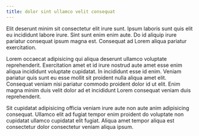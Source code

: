 ```yaml
---
title: dolor sint ullamco velit consequat
---
```


Elit deserunt minim sit consectetur elit irure sunt. Ipsum laboris sunt quis elit eu incididunt labore irure. Sint sunt enim enim aute. Do id aliquip irure pariatur consequat ipsum magna est. Consequat ad Lorem aliqua pariatur exercitation.

Lorem occaecat adipisicing qui aliqua deserunt ullamco voluptate reprehenderit. Exercitation amet et id irure nostrud aute amet esse enim aliqua incididunt voluptate cupidatat. In incididunt esse id enim. Veniam pariatur quis sunt eu esse mollit sit proident nulla aliqua amet elit. Consequat veniam nisi pariatur commodo proident dolor id ut elit. Enim magna minim duis velit dolor ad et incididunt Lorem consequat veniam duis reprehenderit.

Sit cupidatat adipisicing officia veniam irure aute non aute anim adipisicing consequat. Ullamco elit ad fugiat tempor enim proident do voluptate non cupidatat ullamco cupidatat elit fugiat. Aliqua amet tempor aliqua est consectetur dolor consectetur veniam aliqua ipsum.